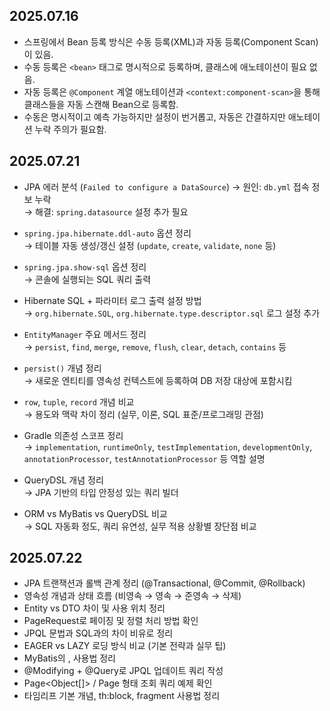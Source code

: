 ## 2025.07.16
- 스프링에서 Bean 등록 방식은 수동 등록(XML)과 자동 등록(Component Scan)이 있음.
- 수동 등록은 `<bean>` 태그로 명시적으로 등록하며, 클래스에 애노테이션이 필요 없음.
- 자동 등록은 `@Component` 계열 애노테이션과 `<context:component-scan>`을 통해 클래스들을 자동 스캔해 Bean으로 등록함.
- 수동은 명시적이고 예측 가능하지만 설정이 번거롭고, 자동은 간결하지만 애노테이션 누락 주의가 필요함.

## 2025.07.21
- JPA 에러 분석 (`Failed to configure a DataSource`)
  → 원인: `db.yml` 접속 정보 누락  
  → 해결: `spring.datasource` 설정 추가 필요

- `spring.jpa.hibernate.ddl-auto` 옵션 정리  
  → 테이블 자동 생성/갱신 설정 (`update`, `create`, `validate`, `none` 등)

- `spring.jpa.show-sql` 옵션 정리  
  → 콘솔에 실행되는 SQL 쿼리 출력

- Hibernate SQL + 파라미터 로그 출력 설정 방법  
  → `org.hibernate.SQL`, `org.hibernate.type.descriptor.sql` 로그 설정 추가

- `EntityManager` 주요 메서드 정리  
  → `persist`, `find`, `merge`, `remove`, `flush`, `clear`, `detach`, `contains` 등

- `persist()` 개념 정리  
  → 새로운 엔티티를 영속성 컨텍스트에 등록하여 DB 저장 대상에 포함시킴

- `row`, `tuple`, `record` 개념 비교  
  → 용도와 맥락 차이 정리 (실무, 이론, SQL 표준/프로그래밍 관점)

- Gradle 의존성 스코프 정리  
  → `implementation`, `runtimeOnly`, `testImplementation`, `developmentOnly`, `annotationProcessor`, `testAnnotationProcessor` 등 역할 설명

- QueryDSL 개념 정리  
  → JPA 기반의 타입 안정성 있는 쿼리 빌더

- ORM vs MyBatis vs QueryDSL 비교  
  → SQL 자동화 정도, 쿼리 유연성, 실무 적용 상황별 장단점 비교


## 2025.07.22
- JPA 트랜잭션과 롤백 관계 정리 (@Transactional, @Commit, @Rollback)
- 영속성 개념과 상태 흐름 (비영속 → 영속 → 준영속 → 삭제)
- Entity vs DTO 차이 및 사용 위치 정리
- PageRequest로 페이징 및 정렬 처리 방법 확인
- JPQL 문법과 SQL과의 차이 비유로 정리
- EAGER vs LAZY 로딩 방식 비교 (기본 전략과 실무 팁)
- MyBatis의 <association>, <collection> 사용법 정리
- @Modifying + @Query로 JPQL 업데이트 쿼리 작성
- Page<Object[]> / Page<DTO> 형태 조회 쿼리 예제 확인
- 타임리프 기본 개념, th:block, fragment 사용법 정리

